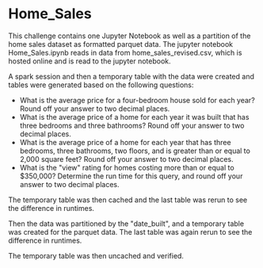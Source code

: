 # Home_Sales
This challenge contains one Jupyter Notebook as well as a partition of the home sales dataset as formatted parquet data. The jupyter notebook Home_Sales.ipynb reads in data from home_sales_revised.csv, which is hosted online and is read to the jupyter notebook. 

A spark session and then a temporary table with the data were created and tables were generated based on the following questions:
- What is the average price for a four-bedroom house sold for each year? Round off your answer to two decimal places.
- What is the average price of a home for each year it was built that has three bedrooms and three bathrooms? Round off your answer to two decimal places.
- What is the average price of a home for each year that has three bedrooms, three bathrooms, two floors, and is greater than or equal to 2,000 square feet? Round off your answer to two decimal places.
- What is the "view" rating for homes costing more than or equal to $350,000? Determine the run time for this query, and round off your answer to two decimal places.

The temporary table was then cached and the last table was rerun to see the difference in runtimes. 

Then the data was partitioned by the "date_built", and a temporary table was created for the parquet data. The last table was again rerun to see the difference in runtimes. 

The temporary table was then uncached and verified. 
